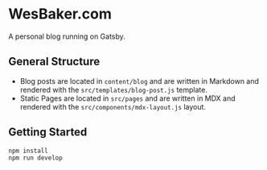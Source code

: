 # WesBaker.com

A personal blog running on Gatsby.

## General Structure

- Blog posts are located in `content/blog` and are written in Markdown and rendered with the `src/templates/blog-post.js` template.
- Static Pages are located in `src/pages` and are written in MDX and rendered with the `src/components/mdx-layout.js` layout.

## Getting Started

```shell
npm install
npm run develop
```
